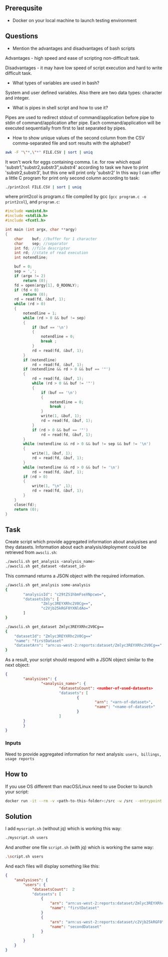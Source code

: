 ## Prerequsite
* Docker on your local machine to launch testing environment

## Questions
* Mention the advantages and disadvantages of bash scripts

Advantages - high speed and ease of scripting non-difficult task.

Disadvantages - it may have low speed of script execution and hard to write difficult task.

* What types of variables are used in bash?

System and user defined variables. Also there are two data types: character and integer.

* What is pipes in shell script and how to use it?

Pipes are used to redirect stdout of command/application before pipe to stdin of command/application after pipe.
Each command/application will be executed sequentially from first to last separated by pipes.

* How to show unique values of the second column from the CSV comma-separated file and sort results with the alphabet?
``` bash
awk -F "\"*,\"*" FILE.CSV | sort | uniq
```
It won't work for eggs containing comma.
I.e. for row which equal 'substr1,"substr2,substr3",substr4' according to task we have to print 'substr2,substr3',
but this one will print only 'substr2'
In this way I can offer a little C program for print only second column according to task:
``` bash
./print2col FILE.CSV | sort | uniq
```
where print2col is program.c file compiled by gcc (`gcc program.c -o print2col`), and `program.c`:
``` C
#include <unistd.h>
#include <stdlib.h>
#include <fcntl.h>

int main (int argx, char **argy)
{
	char	buf; //buffer for 1 character
	char	sep; //separator
	int	fd; //file descriptor
	int	rd; //state of read execution
	int	notendline;

	buf = 0;
	sep = ',';
	if (argx != 2)
		return (0);
	fd = open(argy[1], O_RDONLY);
	if (fd < 0)
		return (0);
	rd = read(fd, &buf, 1);
	while (rd > 0)
	{
		notendline = 1;
		while (rd > 0 && buf != sep)
		{
			if (buf == '\n')
			{
				notendline = 0;
				break ;
			}
			rd = read(fd, &buf, 1);
		}
		if (notendline)
			rd = read(fd, &buf, 1);
		if (notendline && rd > 0 && buf == '"')
		{
			rd = read(fd, &buf, 1);
			while (rd > 0 && buf != '"')
			{
				if (buf == '\n')
				{
					notendline = 0;
					break ;
				}
				write(1, &buf, 1);
				rd = read(fd, &buf, 1);
			}
			if (rd > 0 && buf == '"')
				rd = read(fd, &buf, 1);
		}
		while (notendline && rd > 0 && buf != sep && buf != '\n')
		{
			write(1, &buf, 1);
			rd = read(fd, &buf, 1);
		}
		while (notendline && rd > 0 && buf != '\n')
			rd = read(fd, &buf, 1);
		if (rd > 0)
		{
			write(1, "\n" ,1);
			rd = read(fd, &buf, 1);
		}
	}
	close(fd);
	return (0);
}
```

## Task
Create script which provide aggregated information about analysises and they datasets. Information about each analysis/deployment could be retrieved from `awscli.sh`:
``` bash
./awscli.sh get_analysis <analysis_name>
./awscli.sh get_dataset <dataset_id>
```
This command returns a JSON object with the required information.
``` bash
./awscli.sh get_analysis some-analysis
{
        "analysisId": "c29tZS1hbmFseXNpcwo=",
        "datasetsIds": [
                "Zmlyc3REYXRhc2V0Cg==",
                "c2Vjb25kRGF0YXNldAo="
        ]
}
```
``` bash
./awscli.sh get_dataset Zmlyc3REYXRhc2V0Cg==
{
	"datasetId": "Zmlyc3REYXRhc2V0Cg=="
	"name": "firstDataset"
	"datasetArn": "arn:us-west-2:reports:dataset/Zmlyc3REYXRhc2V0Cg=="
}
```
As a result, your script should respond with a JSON object similar to the next object:
``` json
{
        "analysises": {
                "<analysis_name>": {
                        "datasetsCount": <number-of-used-datasets>
                        "datasets": [
                                {
                                        "arn": "<arn-of-dataset>",
                                        "name": "<name-of-dataset>"
                                }
                        ]
		}
        }
}
```
### Inputs
Need to provide aggregated information for next analysis: `users, billings, usage reports`
## How to
If you use OS different than macOS/Linux need to use Docker to launch your script:
``` bash
docker run -it --rm -v <path-to-this-folder>:/src -w /src --entrypoint bash cfmanteiga/alpine-bash-curl-jq --  <your-script>
```
## Solution
I add `myscript.sh` (without jq) which is working this way:
``` bash
./myscript.sh users
```
And another one file `script.sh` (with jq) which is working the same way:
``` bash
.\script.sh users
```

And each files will display something like this:
``` json
{
	"analysises": {
		"users": {
			"datasetsCount":  2
			"datasets": [
				{
					"arn": "arn:us-west-2:reports:dataset/Zmlyc3REYXRhc2V0Cg==",
					"name": "firstDataset"
				}
				{
					"arn": "arn:us-west-2:reports:dataset/c2Vjb25kRGF0YXNldAo=",
					"name": "secondDataset"
				}
			]
		}
	}
}
```
